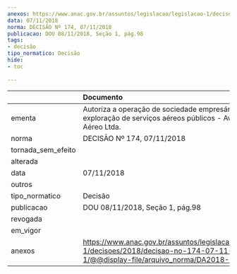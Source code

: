```yaml
---
anexos: https://www.anac.gov.br/assuntos/legislacao/legislacao-1/decisoes/2018/decisao-no-174-07-11-2018-1/@@display-file/arquivo_norma/DA2018-0174.pdf
data: 07/11/2018
norma: DECISÃO Nº 174, 07/11/2018
publicacao: DOU 08/11/2018, Seção 1, pág.98
tags:
- decisão
tipo_normatico: Decisão
hide: 
- toc 
 
---
```


|                    | Documento                                                                                                                                       |
|:-------------------|:------------------------------------------------------------------------------------------------------------------------------------------------|
| ementa             | Autoriza a operação de sociedade empresária para exploração de serviços aéreos públicos - Avalon Táxi Aéreo Ltda.                               |
| norma              | DECISÃO Nº 174, 07/11/2018                                                                                                                      |
| tornada_sem_efeito |                                                                                                                                                 |
| alterada           |                                                                                                                                                 |
| data               | 07/11/2018                                                                                                                                      |
| outros             |                                                                                                                                                 |
| tipo_normatico     | Decisão                                                                                                                                         |
| publicacao         | DOU 08/11/2018, Seção 1, pág.98                                                                                                                 |
| revogada           |                                                                                                                                                 |
| em_vigor           |                                                                                                                                                 |
| anexos             | https://www.anac.gov.br/assuntos/legislacao/legislacao-1/decisoes/2018/decisao-no-174-07-11-2018-1/@@display-file/arquivo_norma/DA2018-0174.pdf |